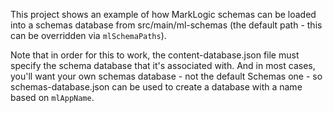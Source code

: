 This project shows an example of how MarkLogic schemas can be loaded into a schemas
database from src/main/ml-schemas (the default path - this can be overridden via `mlSchemaPaths`). 

Note that in order for this to work, the content-database.json file must specify the schema
database that it's associated with. And in most cases, you'll want your own schemas database - not the default 
Schemas one - so schemas-database.json can be used to create a database with a name based on `mlAppName`.
